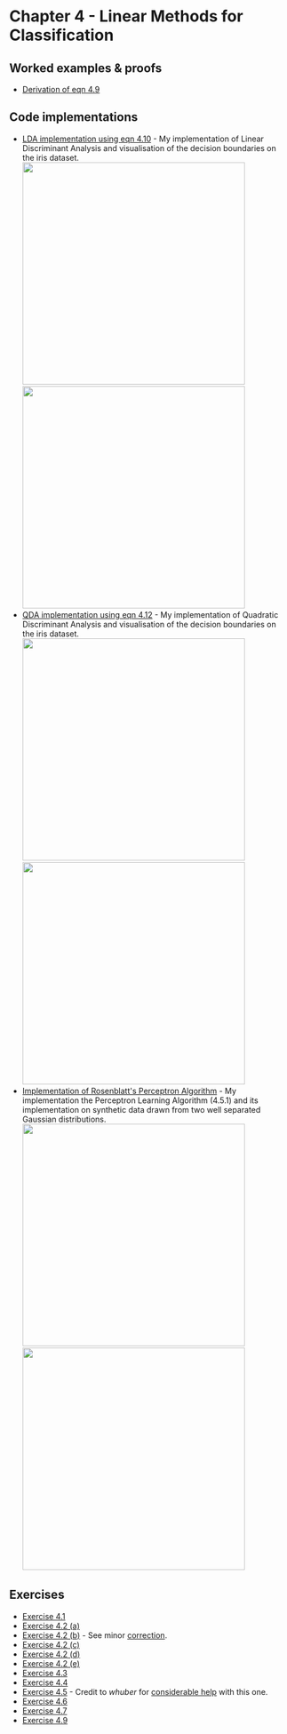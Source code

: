 # Chapter 4 - Linear Methods for Classification

## Worked examples & proofs
* [Derivation of eqn 4.9](https://github.com/alanjeffares/elements-of-statistical-learning/blob/master/chapter-4/derivations/derivation_4.9.pdf)


## Code implementations
* [LDA implementation using eqn 4.10](https://github.com/alanjeffares/elements-of-statistical-learning/blob/master/chapter-4/code/LDA.R) - My implementation of Linear Discriminant Analysis and visualisation of the decision boundaries on the iris dataset. <br />
<img src="https://github.com/alanjeffares/elements-of-statistical-learning/blob/master/chapter-4/images/LDA_decision_boundary.png"  width="400"><img src="https://github.com/alanjeffares/elements-of-statistical-learning/blob/master/chapter-4/images/LDA_decision_boundary_contour.png"  width="400">
* [QDA implementation using eqn 4.12](https://github.com/alanjeffares/elements-of-statistical-learning/blob/master/chapter-4/code/LDA.R) - My implementation of Quadratic Discriminant Analysis and visualisation of the decision boundaries on the iris dataset. <br />
<img src="https://github.com/alanjeffares/elements-of-statistical-learning/blob/master/chapter-4/images/QDA_decision_boundary.png"  width="400"><img src="https://github.com/alanjeffares/elements-of-statistical-learning/blob/master/chapter-4/images/QDA_decision_boundary_contour.png"  width="400">
* [Implementation of Rosenblatt's Perceptron Algorithm](https://github.com/alanjeffares/elements-of-statistical-learning/blob/master/chapter-4/code/perceptron.R) - My implementation the Perceptron Learning Algorithm (4.5.1) and its implementation on synthetic data drawn from two well separated Gaussian distributions. <br />
<img src="https://github.com/alanjeffares/elements-of-statistical-learning/blob/master/chapter-4/images/synthetic_data.png"  width="400"><img src="https://github.com/alanjeffares/elements-of-statistical-learning/blob/master/chapter-4/images/perceptron.gif"  width="400">

## Exercises
* [Exercise 4.1](https://github.com/alanjeffares/elements-of-statistical-learning/blob/master/chapter-4/exercises/exercise_4.1.pdf)
* [Exercise 4.2 (a)](https://github.com/alanjeffares/elements-of-statistical-learning/blob/master/chapter-4/exercises/exercise_4.2_a.pdf) 
* [Exercise 4.2 (b)](https://github.com/alanjeffares/elements-of-statistical-learning/blob/master/chapter-4/exercises/exercise_4.2_b.pdf) - See minor [correction](https://github.com/alanjeffares/elements-of-statistical-learning/blob/master/chapter-4/corrections/exercise_4.2_b.md).
* [Exercise 4.2 (c)](https://github.com/alanjeffares/elements-of-statistical-learning/blob/master/chapter-4/exercises/exercise_4.2_c.pdf)
* [Exercise 4.2 (d)](https://github.com/alanjeffares/elements-of-statistical-learning/blob/master/chapter-4/exercises/exercise_4.2_d.pdf)
* [Exercise 4.2 (e)](https://github.com/alanjeffares/elements-of-statistical-learning/blob/master/chapter-4/exercises/exercise_4.2_e.pdf)
* [Exercise 4.3](https://github.com/alanjeffares/elements-of-statistical-learning/blob/master/chapter-4/exercises/exercise_4.3.pdf)
* [Exercise 4.4](https://github.com/alanjeffares/elements-of-statistical-learning/blob/master/chapter-4/exercises/exercise_4.4.pdf)
* [Exercise 4.5](https://github.com/alanjeffares/elements-of-statistical-learning/blob/master/chapter-4/exercises/exercise_4.5.pdf) - Credit to *whuber* for [considerable help](https://stats.stackexchange.com/questions/451119/proving-mles-undefined-for-logistic-regression-with-separable-classes-in-p-dime) with this one.
* [Exercise 4.6](https://github.com/alanjeffares/elements-of-statistical-learning/blob/master/chapter-4/exercises/exercise_4.6.pdf)
* [Exercise 4.7](https://github.com/alanjeffares/elements-of-statistical-learning/blob/master/chapter-4/exercises/exercise_4.7.pdf)
* [Exercise 4.9](https://github.com/alanjeffares/elements-of-statistical-learning/blob/master/chapter-4/code/QDA.R)
